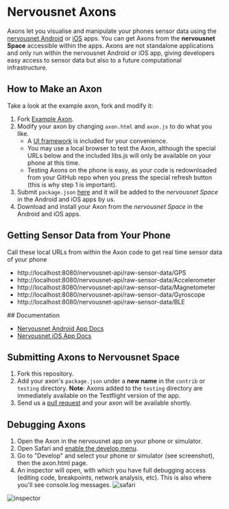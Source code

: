 # Nervousnet Axons
Axons let you visualise and manipulate your phones sensor data using the [nervousnet Android](https://github.com/nervousnet/nervousnet-android) or [iOS](https://github.com/nervousnet/nervousnet-iOS) apps. You can get Axons from the __nervousnet Space__ accessible within the apps. Axons are not standalone applications and only run within the nervousnet Android or iOS app, giving developers easy access to sensor data but also to a future computational infrastructure.


## How to Make an Axon
Take a look at the example axon, fork and modify it:
   1. Fork [Example Axon](https://github.com/bitmorse/axon-one).
   2. Modify your axon by changing `axon.html` and `axon.js` to do what you like.
       * A [UI framework]( http://code.kik.com/app/3/index.html) is included for your convenience.
       * You may use a local browser to test the Axon, although the special URLs below and the included libs.js will only be available on your phone at this time.
       * Testing Axons on the phone is easy, as your code is redownloaded from your GitHub repo when you press the special refresh button  (this is why step 1 is important).
   3. Submit `package.json` [here](https://github.com/nervousnet/nervousnet-axons/issues/new) and it will be added to the *nervousnet Space* in the Android and iOS apps by us.
   4. Download and install your Axon from the *nervousnet Space* in the Android and iOS apps.

## Getting Sensor Data from Your Phone
Call these local URLs from within the Axon code to get real time sensor data of your phone
   * http://localhost:8080/nervousnet-api/raw-sensor-data/GPS
   * http://localhost:8080/nervousnet-api/raw-sensor-data/Accelerometer
   * http://localhost:8080/nervousnet-api/raw-sensor-data/Magnetometer
   * http://localhost:8080/nervousnet-api/raw-sensor-data/Gyroscope
   * http://localhost:8080/nervousnet-api/raw-sensor-data/BLE

## Documentation
   * [Nervousnet Android App Docs](https://github.com/nervousnet/nervousnet-android/tree/master/Documents)
   * [Nervousnet iOS App Docs](https://github.com/nervousnet/nervousnet-iOS/blob/master/README.md)

## Submitting Axons to Nervousnet Space
   1. Fork this repository.
   2. Add your axon's `package.json` under a __new name__ in the `contrib` or `testing` directory. __Note__: Axons added to the `testing` directory are immediately available on the Testflight version of the app.
   3. Send us a [pull request](https://yangsu.github.io/pull-request-tutorial/) and your axon will be available shortly.

## Debugging Axons
   1. Open the Axon in the nervousnet app on your phone or simulator.
   2. Open Safari and [enable the develop menu](http://macs.about.com/od/usingyourmac/qt/safaridevelop.htm).
   3. Go to "Develop" and select your phone or simulator (see screenshot), then the axon.html page.
   4. An inspector will open, with which you have full debugging access (editing code, breakpoints, network analysis, etc). This is also where you'll see console.log messages.
   ![safari](https://i.imgur.com/Q7XcwH7.png)

   ![inspector](https://i.imgur.com/MlBa6TD.png)
